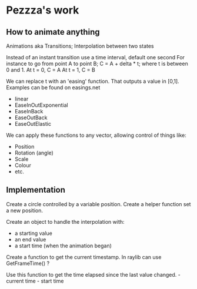# Pezzza's work

## How to animate anything

Animations aka Transitions; Interpolation between two states

Instead of an instant transition use a time interval, default one second
For instance to go from point A to point B; C = A + delta * t; where t is between 0 and 1.
At t = 0, C = A
At t = 1, C = B 

We can replace t with an 'easing' function. That outputs a value in [0,1].
Examples can be found on easings.net
- linear
- EaseInOutExponential
- EaseInBack
- EaseOutBack
- EaseOutElastic

We can apply these functions to any vector, allowing control of things like:
- Position
- Rotation (angle)
- Scale
- Colour
- etc.

## Implementation

Create a circle controlled by a variable position.
Create a helper function set a new position.

Create an object to handle the interpolation with:
- a starting value
- an end value
- a start time (when the animation began)

Create a function to get the current timestamp. In raylib can use GetFrameTime() ?

Use this function to get the time elapsed since the last value changed. 
    - current time - start time

